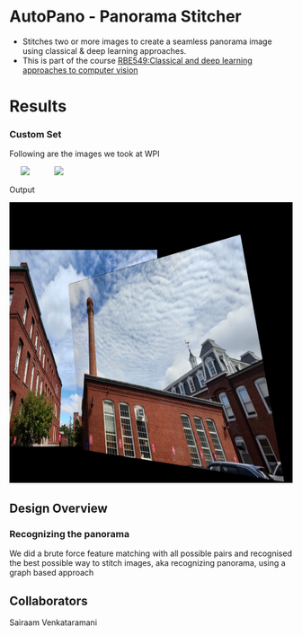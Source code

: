# AutoPano - Panorama Stitcher
- Stitches two or more images to create a seamless panorama image using classical &amp; deep learning approaches. 
- This is part of the course [RBE549:Classical and deep learning approaches to computer vision](https://nitinjsanket.github.io/teaching/rbe549/fall2022.html)

<!--
<table>
  <tr>
    <td>First Screen Page</td>
     <td>Holiday Mention</td>
     <td>Present day in purple and selected day in pink</td>
  </tr>
  <tr>
    <td valign="top"><img src="Phase1/Data/Test/TestSet2/1.jpg"></td>
    <td valign="top"><img src="Phase1/Data/Test/TestSet2/1.jpg"></td>
    <td valign="top"><img src="Phase1/Data/Test/TestSet2/1.jpg"></td>
  </tr>
 </table>
-->

# Results 

### Custom Set
Following are the images we took at WPI

<p float="middle">
  <img src="Phase1/Data/Train/CustomSet1/1.jpg" width="300" hspace="20" />
  <img src="Phase1/Data/Train/CustomSet1/2.jpg" width="300" hspace="20" /> 
</p>

Output
<p float="middle">
<img src="report/phase1/customset1_image123_clear_stitch3.png" width="700" height="500"/>
</p>

## Design Overview

### Recognizing the panorama
We did a brute force feature matching with all possible pairs and recognised the best possible way to stitch images, aka recognizing panorama, using a graph based approach

## Collaborators 
Sairaam Venkataramani
